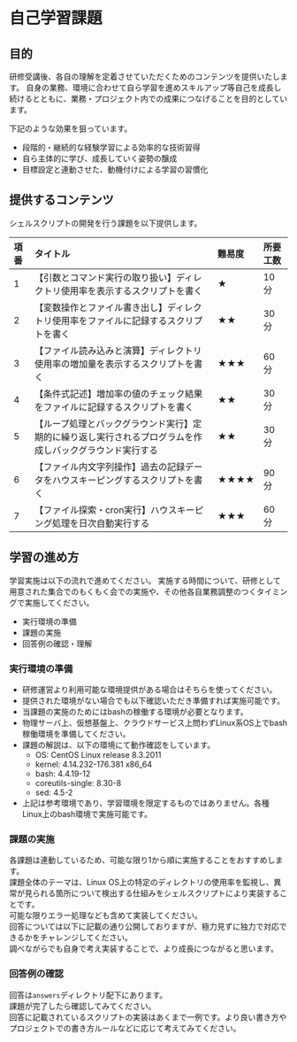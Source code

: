 # 自己学習課題

## 目的

研修受講後、各自の理解を定着させていただくためのコンテンツを提供いたします。
自身の業務、環境に合わせて自ら学習を進めスキルアップ等自己を成長し続けるとともに、業務・プロジェクト内での成果につなげることを目的としています。

下記のような効果を狙っています。

- 段階的・継続的な経験学習による効率的な技術習得
- 自ら主体的に学び、成長していく姿勢の醸成
- 目標設定と連動させた、動機付けによる学習の習慣化

## 提供するコンテンツ

シェルスクリプトの開発を行う課題を以下提供します。

|項番|タイトル|難易度|所要工数|
|:---|:------|:-----|:------|
|1|【引数とコマンド実行の取り扱い】ディレクトリ使用率を表示するスクリプトを書く|★|10分|
|2|【変数操作とファイル書き出し】ディレクトリ使用率をファイルに記録するスクリプトを書く|★★|30分|
|3|【ファイル読み込みと演算】ディレクトリ使用率の増加量を表示するスクリプトを書く|★★★|60分|
|4|【条件式記述】増加率の値のチェック結果をファイルに記録するスクリプトを書く|★★|30分|
|5|【ループ処理とバックグラウンド実行】定期的に繰り返し実行されるプログラムを作成しバックグラウンド実行する|★★|30分|
|6|【ファイル内文字列操作】過去の記録データをハウスキーピングするスクリプトを書く|★★★★|90分|
|7|【ファイル探索・cron実行】ハウスキーピング処理を日次自動実行する|★★★|60分|

## 学習の進め方

学習実施は以下の流れで進めてください。
実施する時間について、研修として用意された集合でのもくもく会での実施や、その他各自業務調整のつくタイミングで実施してください。

- 実行環境の準備
- 課題の実施
- 回答例の確認・理解

### 実行環境の準備

- 研修運営より利用可能な環境提供がある場合はそちらを使ってください。
- 提供された環境がない場合でも以下確認いただき準備すれば実施可能です。
- 当課題の実施のためにはbashの稼働する環境が必要となります。
- 物理サーバ上、仮想基盤上、クラウドサービス上問わずLinux系OS上でbash稼働環境を準備してください。
- 課題の解説は、以下の環境にて動作確認をしています。
    - OS: CentOS Linux release 8.3.2011
    - kernel: 4.14.232-176.381 x86_64
    - bash: 4.4.19-12
    - coreutils-single: 8.30-8
    - sed: 4.5-2
- 上記は参考環境であり、学習環境を限定するものではありません。各種Linux上のbash環境で実施可能です。

### 課題の実施

各課題は連動しているため、可能な限り1から順に実施することをおすすめします。  
課題全体のテーマは、Linux OS上の特定のディレクトリの使用率を監視し、異常が見られる箇所について検出する仕組みをシェルスクリプトにより実装することです。  
可能な限りエラー処理なども含めて実装してください。  
回答については以下に記載の通り公開しておりますが、極力見ずに独力で対応できるかをチャレンジしてください。  
調べながらでも自身で考え実装することで、より成長につながると思います。

### 回答例の確認

回答は`answers`ディレクトリ配下にあります。  
課題が完了したら確認してみてください。  
回答に記載されているスクリプトの実装はあくまで一例です。より良い書き方やプロジェクトでの書き方ルールなどに応じて考えてみてください。

